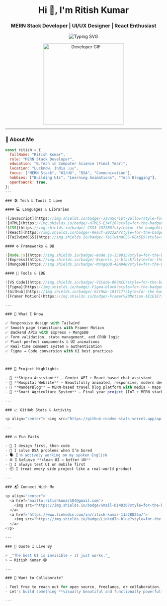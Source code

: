 <!-- Header -->
<h1 align="center">Hi 👋, I'm Ritish Kumar</h1>
<h3 align="center">MERN Stack Developer | UI/UX Designer | React Enthusiast</h3>

<p align="center">
  <img src="https://readme-typing-svg.herokuapp.com?font=Fira+Code&size=22&duration=3000&pause=1000&color=00C9A7&center=true&vCenter=true&width=600&lines=Full+Stack+Web+Developer+%F0%9F%92%BB;Final+Year+CS+Student+%F0%9F%93%9D;Building+modern%2C+responsive+web+apps+%F0%9F%9A%80;Always+learning+%F0%9F%92%AB" alt="Typing SVG" />
</p>

<p align="center">
  <img src="https://media.giphy.com/media/qgQUggAC3Pfv687qPC/giphy.gif" width="260" alt="Developer GIF" />
</p>

---

### 🎯 About Me


```js
const ritish = {
  fullName: "Ritish Kumar",
  role: "MERN Stack Developer",
  education: "B.Tech in Computer Science (Final Year)",
  location: "Lucknow, India 🇮🇳",
  focus: ["MERN Stack", "UI/UX", "DSA", "Communication"],
  hobbies: ["Building UIs", "Learning Animations", "Tech Blogging"],
  openToWork: true,
};
---

### 🛠️ Tech & Tools I Love

#### 💻 Languages & Libraries

![JavaScript](https://img.shields.io/badge/-JavaScript-yellow?style=for-the-badge&logo=javascript)
![HTML](https://img.shields.io/badge/-HTML5-E34F26?style=for-the-badge&logo=html5)
![CSS](https://img.shields.io/badge/-CSS3-1572B6?style=for-the-badge&logo=css3)
![React](https://img.shields.io/badge/-React-20232A?style=for-the-badge&logo=react)
![TailwindCSS](https://img.shields.io/badge/-TailwindCSS-0EA5E9?style=for-the-badge&logo=tailwindcss)

#### ⚙️ Frameworks & DB

![Node.js](https://img.shields.io/badge/-Node.js-339933?style=for-the-badge&logo=nodedotjs)
![Express](https://img.shields.io/badge/-Express.js-black?style=for-the-badge)
![MongoDB](https://img.shields.io/badge/-MongoDB-4EA94B?style=for-the-badge&logo=mongodb)

#### 🧰 Tools & IDE

![VS Code](https://img.shields.io/badge/-VSCode-007ACC?style=for-the-badge&logo=visualstudiocode)
![Figma](https://img.shields.io/badge/-Figma-black?style=for-the-badge&logo=figma)
![GitHub](https://img.shields.io/badge/-GitHub-181717?style=for-the-badge&logo=github)
![Framer Motion](https://img.shields.io/badge/-Framer%20Motion-1E1E1E?style=for-the-badge&logo=framer)

---

### 🧠 What I Know

✅ Responsive design with Tailwind  
✅ Smooth page transitions with Framer Motion  
✅ Backend APIs with Express + MongoDB  
✅ Form validation, state management, and CRUD logic  
✅ Pixel-perfect components & UI animations  
✅ Real-time comment system & authentication  
✅ Figma → Code conversion with UI best practices

---

### 💼 Project Highlights

- 🔹 **Shipra Assistant** – Gemini API + React-based chat assistant  
- 🔹 **Hospital Website** – Beautifully animated, responsive, modern design  
- 🔹 **WanderBlog** – MERN-based travel blog platform with media + maps + auth  
- 🔹 **Smart Agriculture System** – Final year project (IoT + MERN stack)

---

### 📈 GitHub Stats & Activity

<p align="center"> <img src="https://github-readme-stats.vercel.app/api?username=ritishkumar&show_icons=true&theme=radical&hide_border=false" width="47%" /> <img src="https://github-readme-streak-stats.herokuapp.com?user=ritishkumar&theme=radical&hide_border=false" width="47%" /> </p> <p align="center"> <img src="https://github-readme-stats.vercel.app/api/top-langs/?username=ritishkumar&layout=compact&theme=radical" width="47%" /> </p>

---

### 🔥 Fun Facts

- 🎨 I design first, then code  
- 🧩 I solve DSA problems when I’m bored  
- 🗣️ I'm actively working on my spoken English  
- 🌐 I believe **clean UI = better UX**  
- 🧪 I always test UI on mobile first  
- 📦 I treat every side project like a real-world product

---

### 📬 Connect With Me

<p align="center">
  <a href="mailto:ritishkumar184@gmail.com">
    <img src="https://img.shields.io/badge/Gmail-D14836?style=for-the-badge&logo=gmail&logoColor=white" />
  </a>
  <a href="https://www.linkedin.com/in/ritish-kumar-11a28825a/">
    <img src="https://img.shields.io/badge/LinkedIn-blue?style=for-the-badge&logo=linkedin" />
  </a>
</p>

---

### 🔖 Quote I Live By

> _"The best UI is invisible – it just works."_  
> — Ritish Kumar 😄

---

### 🧩 Want to Collaborate?

- Feel free to reach out for open source, freelance, or collaboration.
- Let's build something **visually beautiful and functionally powerful**!

---

